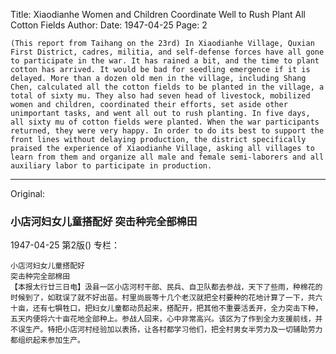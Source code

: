 Title: Xiaodianhe Women and Children Coordinate Well to Rush Plant All Cotton Fields
Author:
Date: 1947-04-25
Page: 2

    (This report from Taihang on the 23rd) In Xiaodianhe Village, Quxian First District, cadres, militia, and self-defense forces have all gone to participate in the war. It has rained a bit, and the time to plant cotton has arrived. It would be bad for seedling emergence if it is delayed. More than a dozen old men in the village, including Shang Chen, calculated all the cotton fields to be planted in the village, a total of sixty mu. They also had seven head of livestock, mobilized women and children, coordinated their efforts, set aside other unimportant tasks, and went all out to rush planting. In five days, all sixty mu of cotton fields were planted. When the war participants returned, they were very happy. In order to do its best to support the front lines without delaying production, the district specifically praised the experience of Xiaodianhe Village, asking all villages to learn from them and organize all male and female semi-laborers and all auxiliary labor to participate in production.



<hr /> 

Original: 


### 小店河妇女儿童搭配好  突击种完全部棉田

1947-04-25
第2版()
专栏：

    小店河妇女儿童搭配好
    突击种完全部棉田
    【本报太行廿三日电】汲县一区小店河村干部、民兵、自卫队都去参战，天下了些雨，种棉花的时候到了，如耽误了就不好出苗。村里尚辰等十几个老汉就把全村要种的花地计算了一下，共六十亩，还有七犋牲口，把妇女儿童都动员起来，搭配开，把其他不重要活丢开，全力突击下种，五天内便将六十亩花地全部种上。参战人回来，心中非常高兴。该区为了作到全力支援前线，并不误生产。特把小店河村经验加以表扬，让各村都学习他们，把全村男女半劳力及一切辅助劳力都组织起来参加生产。

